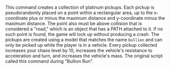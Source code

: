 This command creates a collection of platinum pickups. Each pickup is pseudorandomly placed on a point within a rectangular area, up to the x-coordinate plus or minus the maximum distance and y-coordinate minus the maximum distance. The point also must be above collision that is considered a "road," which is an object that has a PATH attached to it. If no such point is found, the game will lock up without producing a crash. The pickups are created using a model that matches the name `bullion` and can only be picked up while the player is in a vehicle. Every pickup collected increases your chaos level by 10, increases the vehicle's resistance to acceleration and turn, and increases the vehicle's mass. The original script called this command during "Bullion Run".
